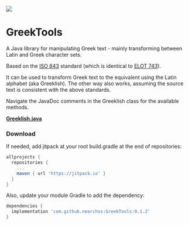 [![](https://jitpack.io/v/nearchos/GreekTools.svg)](https://jitpack.io/#nearchos/GreekTools)

# GreekTools

A Java library for manipulating Greek text - mainly transforming between Latin and Greek character sets.

Based on the [ISO 843](https://en.wikipedia.org/wiki/ISO_843) standard (which is identical to [ELOT 743](http://www.geonoma.gov.cy/myfiles/logismika/elot/pinakas-metagrafis-ellnikikou-alfavitou-sm.jpg)).

It can be used to transform Greek text to the equivalent using the Latin alphabet (aka Greeklish).
The other way also works, assuming the source text is consistent with the above standards.

Navigate the JavaDoc comments in the Greeklish class for the available methods.

[**Greeklish.java**](https://github.com/nearchos/GreekTools/blob/master/src/main/java/com/aspectsense/greektools/Greeklish.java)

### Download

If needed, add jitpack at your root build.gradle at the end of repositories:

```gradle
allprojects {
  repositories {
    ...
    maven { url 'https://jitpack.io' }
  }
}
```

Also, update your module Gradle to add the dependency:

```gradle
dependencies {
  implementation 'com.github.nearchos:GreekTools:0.1.2'
}
```
